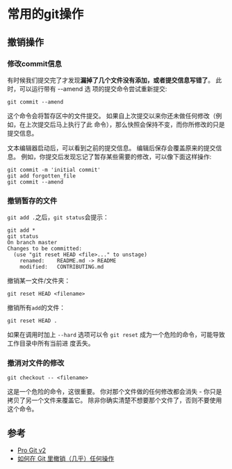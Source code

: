 # 常用的git操作

## 撤销操作

### 修改commit信息

有时候我们提交完了才发现**漏掉了几个文件没有添加，或者提交信息写错了**。 此时，可以运行带有 --amend 选 项的提交命令尝试重新提交:

```shell
git commit --amend
```

这个命令会将暂存区中的文件提交。 如果自上次提交以来你还未做任何修改（例如，在上次提交后马上执行了此 命令），那么快照会保持不变，而你所修改的只是提交信息。

文本编辑器启动后，可以看到之前的提交信息。 编辑后保存会覆盖原来的提交信息。 例如，你提交后发现忘记了暂存某些需要的修改，可以像下面这样操作:

```shell
git commit -m 'initial commit'
git add forgotten_file
git commit --amend
```

### 撤销暂存的文件

`git add .`之后，`git status`会提示：

```shell
git add *
git status
On branch master
Changes to be committed:
  (use "git reset HEAD <file>..." to unstage)
    renamed:    README.md -> README
    modified:   CONTRIBUTING.md
```

撤销某一文件/文件夹：

```shell
git reset HEAD <filename>
```

撤销所有`add`的文件：

```shell
git reset HEAD .
```

如果在调用时加上 `--hard` 选项可以令 `git reset` 成为一个危险的命令，可能导致工作目录中所有当前进 度丢失。

### 撤消对文件的修改

```shell
git checkout -- <filename>
```

这是一个危险的命令，这很重要。 你对那个文件做的任何修改都会消失 - 你只是拷贝了另一个文件来覆盖它。 除非你确实清楚不想要那个文件了，否则不要使用这个命令。

## 参考

- [Pro Git v2](https://bingohuang.gitbooks.io/progit2/content/)
- [如何在 Git 里撤销（几乎）任何操作](https://linux.cn/article-5713-1.html)

